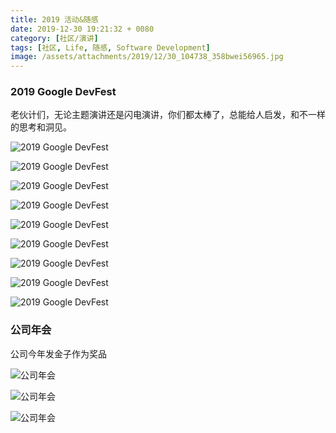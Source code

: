 ```yaml
---
title: 2019 活动&随感 
date: 2019-12-30 19:21:32 + 0080
category: [社区/演讲]
tags: [社区, Life, 随感, Software Development]
image: /assets/attachments/2019/12/30_104738_358bwei56965.jpg
---
```


### 2019 Google DevFest
老伙计们，无论主题演讲还是闪电演讲，你们都太棒了，总能给人启发，和不一样的思考和洞见。

![2019 Google DevFest](/assets/attachments/2019/12/30_104739_7378wei46567.jpg)      

![2019 Google DevFest](/assets/attachments/2019/12/30_104739_673fwei93752.jpg)      

![2019 Google DevFest](/assets/attachments/2019/12/30_104740_36f2wei64929.jpg)      

![2019 Google DevFest](/assets/attachments/2019/12/30_104740_ecdawei94545.jpg)      

![2019 Google DevFest](/assets/attachments/2019/12/30_104740_9ef2wei39322.jpg)      

![2019 Google DevFest](/assets/attachments/2019/12/30_104741_5466wei98670.jpg)      

![2019 Google DevFest](/assets/attachments/2019/12/30_104741_0d51wei79455.jpg)      

![2019 Google DevFest](/assets/attachments/2019/12/30_104742_6361wei42641.jpg)      

![2019 Google DevFest](/assets/attachments/2019/12/30_104737_f9a5wei71910.jpg)      

### 公司年会
公司今年发金子作为奖品

![公司年会](/assets/attachments/2019/12/30_104738_2280wei11842.jpg)      

![公司年会](/assets/attachments/2019/12/30_104739_cce4wei65520.jpg)      

![公司年会](/assets/attachments/2019/12/30_104740_798cwei68706.jpg)      
